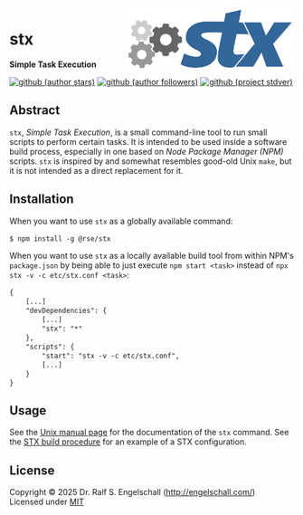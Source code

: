 
<img src="https://raw.githubusercontent.com/rse/stx/master/src/stx-logo.svg" width="300" align="right" alt=""/>

stx
===

**Simple Task Execution**

[![github (author stars)](https://img.shields.io/github/stars/rse?logo=github&label=author%20stars&color=%233377aa)](https://github.com/rse)
[![github (author followers)](https://img.shields.io/github/followers/rse?label=author%20followers&logo=github&color=%234477aa)](https://github.com/rse)
[![github (project stdver)](https://img.shields.io/github/package-json/stdver/rse/rundown?logo=github&label=project%20stdver&color=%234477aa&cacheSeconds=900)](https://github.com/rse/rundown)

Abstract
--------

`stx`, *Simple Task Execution*, is a small command-line tool to run
small scripts to perform certain tasks. It is intended to be used inside
a software build process, especially in one based on *Node Package
Manager (NPM)* scripts. `stx` is inspired by and somewhat resembles
good-old Unix `make`, but it is not intended as a direct replacement
for it.

Installation
------------

When you want to use `stx` as a globally available command:

```
$ npm install -g @rse/stx
```

When you want to use `stx` as a locally available build tool from within NPM's `package.json`
by being able to just execute `npm start <task>` instead of `npx stx -v -c etc/stx.conf <task>`:

```
{
    [...]
    "devDependencies": {
        [...]
        "stx": "*"
    },
    "scripts": {
        "start": "stx -v -c etc/stx.conf",
        [...]
    }
}
```

Usage
-----

See the [Unix manual page](src/stx.md) for the documentation of the `stx` command.
See the [STX build procedure](etc/stx.conf) for an example of a STX configuration.

License
-------

Copyright &copy; 2025 Dr. Ralf S. Engelschall (http://engelschall.com/)<br/>
Licensed under [MIT](https://spdx.org/licenses/MIT)

